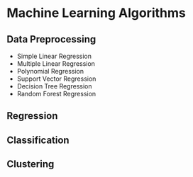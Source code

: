 # Machine Learning Algorithms

## Data Preprocessing
- Simple Linear Regression
- Multiple Linear Regression
- Polynomial Regression
- Support Vector Regression
- Decision Tree Regression
- Random Forest Regression

## Regression
## Classification
## Clustering

